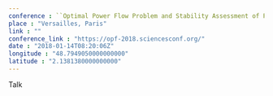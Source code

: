 ```yaml
---
conference : ``Optimal Power Flow Problem and Stability Assessment of Power Systems'' Workshop
place : "Versailles, Paris"
link : ""
conference_link : "https://opf-2018.sciencesconf.org/"
date : "2018-01-14T08:20:06Z"
longitude : "48.7949050000000000"
latitude : "2.1381380000000000"
---
```


Talk

